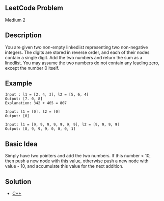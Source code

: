 ## LeetCode Problem
Medium 2

## Description
You are given two non-empty linkedlist representing two non-negative integers. The digits are stored in reverse order, and each of their nodes contain a single digit. Add the two numbers and return the sum as a linedlist. You may assume the two numbers do not contain any leading zero, except the number 0 itself.

## Example
```
Input : l1 = [2, 4, 3], l2 = [5, 6, 4]
Output: [7. 0, 8]
Explanation: 342 + 465 = 807

Input: l1 = [0], l2 = [0]
Output: [0]

Input: l1 = [9, 9, 9, 9, 9, 9, 9], l2 = [9, 9, 9, 9]
Output: [8, 9, 9, 9, 0, 0, 0, 1]
```

## Basic Idea
Simply have two pointers and add the two numbers. If this number < 10, then push a new node with this value, otherwise push a new node with value - 10, and accumulate this value for the next addition.

## Solution
- [C++](./solution.cpp)